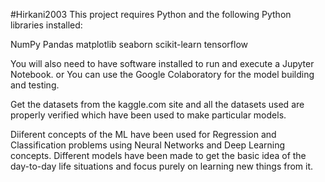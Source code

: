 #Hirkani2003
This project requires Python and the following Python libraries installed:

NumPy
Pandas
matplotlib
seaborn
scikit-learn
tensorflow

You will also need to have software installed to run and execute a Jupyter Notebook.
                               or 
You can use the Google Colaboratory for the model building and testing.

Get the datasets from the kaggle.com site and all the datasets used are properly verified which have been used to make particular models.

Diiferent concepts of the ML have been used for Regression and Classification problems using Neural Networks and Deep Learning concepts.
Different models have been made to get the basic idea of the day-to-day life situations and focus purely on learning new things from it. 